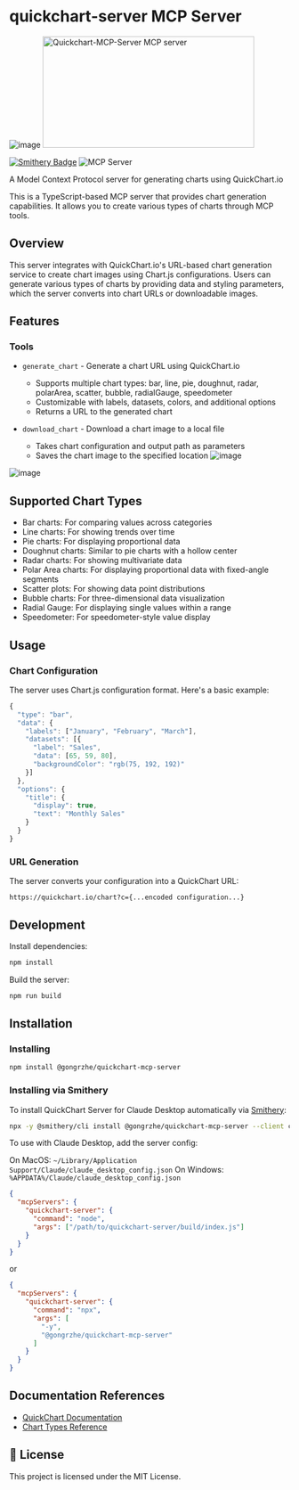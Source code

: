 # quickchart-server MCP Server

![image](https://github.com/user-attachments/assets/1093570f-7c6b-4e5f-ad69-f8a9f950376a)
<a href="https://glama.ai/mcp/servers/y17zluizso">
  <img width="380" height="200" src="https://glama.ai/mcp/servers/y17zluizso/badge" alt="Quickchart-MCP-Server MCP server" />
</a>

<a href="https://smithery.ai/server/@GongRzhe/Quickchart-MCP-Server"><img alt="Smithery Badge" src="https://smithery.ai/badge/@GongRzhe/Quickchart-MCP-Server"></a> ![](https://badge.mcpx.dev?type=server 'MCP Server')

A Model Context Protocol server for generating charts using QuickChart.io

This is a TypeScript-based MCP server that provides chart generation capabilities. It allows you to create various types of charts through MCP tools.

## Overview

This server integrates with QuickChart.io's URL-based chart generation service to create chart images using Chart.js configurations. Users can generate various types of charts by providing data and styling parameters, which the server converts into chart URLs or downloadable images.

## Features

### Tools
- `generate_chart` - Generate a chart URL using QuickChart.io
  - Supports multiple chart types: bar, line, pie, doughnut, radar, polarArea, scatter, bubble, radialGauge, speedometer
  - Customizable with labels, datasets, colors, and additional options
  - Returns a URL to the generated chart

- `download_chart` - Download a chart image to a local file
  - Takes chart configuration and output path as parameters
  - Saves the chart image to the specified location
![image](https://github.com/user-attachments/assets/c6864098-dd9a-48ff-b53a-d897427748f7)

![image](https://github.com/user-attachments/assets/c008adbb-55ec-4432-bfe7-5644a0fccfae)


## Supported Chart Types
- Bar charts: For comparing values across categories
- Line charts: For showing trends over time
- Pie charts: For displaying proportional data
- Doughnut charts: Similar to pie charts with a hollow center
- Radar charts: For showing multivariate data
- Polar Area charts: For displaying proportional data with fixed-angle segments
- Scatter plots: For showing data point distributions
- Bubble charts: For three-dimensional data visualization
- Radial Gauge: For displaying single values within a range
- Speedometer: For speedometer-style value display

## Usage

### Chart Configuration
The server uses Chart.js configuration format. Here's a basic example:

```javascript
{
  "type": "bar",
  "data": {
    "labels": ["January", "February", "March"],
    "datasets": [{
      "label": "Sales",
      "data": [65, 59, 80],
      "backgroundColor": "rgb(75, 192, 192)"
    }]
  },
  "options": {
    "title": {
      "display": true,
      "text": "Monthly Sales"
    }
  }
}
```

### URL Generation
The server converts your configuration into a QuickChart URL:
```
https://quickchart.io/chart?c={...encoded configuration...}
```

## Development

Install dependencies:
```bash
npm install
```

Build the server:
```bash
npm run build
```

## Installation

### Installing

 ```bash
 npm install @gongrzhe/quickchart-mcp-server
 ```

### Installing via Smithery
 
 To install QuickChart Server for Claude Desktop automatically via [Smithery](https://smithery.ai/server/@GongRzhe/Quickchart-MCP-Server):
 
 ```bash
 npx -y @smithery/cli install @gongrzhe/quickchart-mcp-server --client claude
 ```

To use with Claude Desktop, add the server config:

On MacOS: `~/Library/Application Support/Claude/claude_desktop_config.json`
On Windows: `%APPDATA%/Claude/claude_desktop_config.json`

```json
{
  "mcpServers": {
    "quickchart-server": {
      "command": "node",
      "args": ["/path/to/quickchart-server/build/index.js"]
    }
  }
}
```

or

```json
{
  "mcpServers": {
    "quickchart-server": {
      "command": "npx",
      "args": [
        "-y",
        "@gongrzhe/quickchart-mcp-server"
      ]
    }
  }
}
```


## Documentation References
- [QuickChart Documentation](https://quickchart.io/documentation/)
- [Chart Types Reference](https://quickchart.io/documentation/chart-types/)

## 📜 License

This project is licensed under the MIT License.
